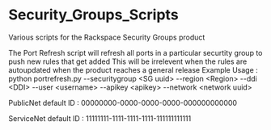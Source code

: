 # Security_Groups_Scripts
Various scripts for the Rackspace Security Groups product

 
The Port Refresh script will refresh all ports in a particular securtity group to push new rules that get added
This will be irrelevent when the rules are autoupdated when the product reaches a general release
Example Usage : python portrefresh.py --securitygroup \<SG uuid\> --region \<Region\> --ddi \<DDI\> --user \<username\> --apikey \<apikey\> --network \<network uuid\>

PublicNet default ID : 00000000-0000-0000-0000-000000000000

ServiceNet default ID : 11111111-1111-1111-1111-111111111111
